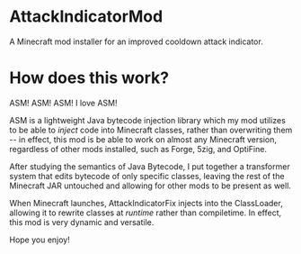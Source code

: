 # AttackIndicatorMod
A Minecraft mod installer for an improved cooldown attack indicator.

# How does this work?

ASM! ASM! ASM! I love ASM!

ASM is a lightweight Java bytecode injection library which my mod utilizes to be able to *inject* code into Minecraft classes, rather than overwriting them -- in effect, this mod is be able to work on almost any Minecraft version, regardless of other mods installed, such as Forge, 5zig, and OptiFine.

After studying the semantics of Java Bytecode, I put together a transformer system that edits bytecode of only specific classes, leaving the rest of the Minecraft JAR untouched and allowing for other mods to be present as well.

When Minecraft launches, AttackIndicatorFix injects into the ClassLoader, allowing it to rewrite classes at *runtime* rather than compiletime. In effect, this mod is very dynamic and versatile.

Hope you enjoy!
